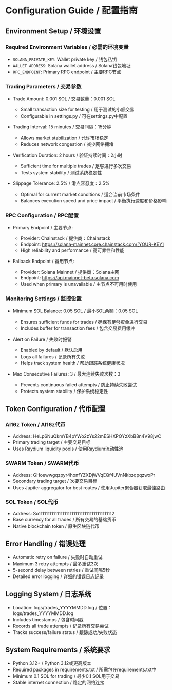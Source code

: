 # Configuration Guide / 配置指南

## Environment Setup / 环境设置

### Required Environment Variables / 必需的环境变量
- `SOLANA_PRIVATE_KEY`: Wallet private key / 钱包私钥
- `WALLET_ADDRESS`: Solana wallet address / Solana钱包地址
- `RPC_ENDPOINT`: Primary RPC endpoint / 主要RPC节点

### Trading Parameters / 交易参数
- Trade Amount: 0.001 SOL / 交易数量：0.001 SOL
  - Small transaction size for testing / 用于测试的小额交易
  - Configurable in settings.py / 可在settings.py中配置

- Trading Interval: 15 minutes / 交易间隔：15分钟
  - Allows market stabilization / 允许市场稳定
  - Reduces network congestion / 减少网络拥堵

- Verification Duration: 2 hours / 验证持续时间：2小时
  - Sufficient time for multiple trades / 足够进行多次交易
  - Tests system stability / 测试系统稳定性

- Slippage Tolerance: 2.5% / 滑点容忍度：2.5%
  - Optimal for current market conditions / 适合当前市场条件
  - Balances execution speed and price impact / 平衡执行速度和价格影响

### RPC Configuration / RPC配置
- Primary Endpoint / 主要节点: 
  - Provider: Chainstack / 提供商：Chainstack
  - Endpoint: https://solana-mainnet.core.chainstack.com/[YOUR-KEY]
  - High reliability and performance / 高可靠性和性能

- Fallback Endpoint / 备用节点:
  - Provider: Solana Mainnet / 提供商：Solana主网
  - Endpoint: https://api.mainnet-beta.solana.com
  - Used when primary is unavailable / 主节点不可用时使用

### Monitoring Settings / 监控设置
- Minimum SOL Balance: 0.05 SOL / 最小SOL余额：0.05 SOL
  - Ensures sufficient funds for trades / 确保有足够资金进行交易
  - Includes buffer for transaction fees / 包含交易费用缓冲

- Alert on Failure / 失败时报警
  - Enabled by default / 默认启用
  - Logs all failures / 记录所有失败
  - Helps track system health / 帮助跟踪系统健康状况

- Max Consecutive Failures: 3 / 最大连续失败次数：3
  - Prevents continuous failed attempts / 防止持续失败尝试
  - Protects system stability / 保护系统稳定性

## Token Configuration / 代币配置
### AI16z Token / AI16z代币
- Address: HeLp6NuQkmYB4pYWo2zYs22mESHXPQYzXbB8n4V98jwC
- Primary trading target / 主要交易目标
- Uses Raydium liquidity pools / 使用Raydium流动性池

### SWARM Token / SWARM代币
- Address: GHoewwgqzpyr4honfYZXDjWVqEQf4UVnNkbzqpqzwxPr
- Secondary trading target / 次要交易目标
- Uses Jupiter aggregator for best routes / 使用Jupiter聚合器获取最佳路由

### SOL Token / SOL代币
- Address: So11111111111111111111111111111111111111112
- Base currency for all trades / 所有交易的基础货币
- Native blockchain token / 原生区块链代币

## Error Handling / 错误处理
- Automatic retry on failure / 失败时自动重试
- Maximum 3 retry attempts / 最多重试3次
- 5-second delay between retries / 重试间隔5秒
- Detailed error logging / 详细的错误日志记录

## Logging System / 日志系统
- Location: logs/trades_YYYYMMDD.log / 位置：logs/trades_YYYYMMDD.log
- Includes timestamps / 包含时间戳
- Records all trade attempts / 记录所有交易尝试
- Tracks success/failure status / 跟踪成功/失败状态

## System Requirements / 系统要求
- Python 3.12+ / Python 3.12或更高版本
- Required packages in requirements.txt / 所需包在requirements.txt中
- Minimum 0.1 SOL for trading / 最少0.1 SOL用于交易
- Stable internet connection / 稳定的网络连接
